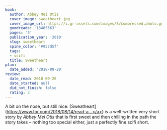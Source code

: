 ```yaml
---
book:
  author: Abbey Mei Otis
  cover_image: sweetheart.jpg
  cover_image_url: https://i.gr-assets.com/images/S/compressed.photo.goodreads.com/books/1329281136l/13485563._SX98_.jpg
  goodreads: '13485563'
  pages: '5'
  publication_year: '2010'
  slug: sweetheart
  spine_color: '#957d5f'
  tags:
  - scifi
  title: Sweetheart
plan:
  date_added: '2018-09-20'
review:
  date_read: 2018-09-20
  date_started: null
  did_not_finish: false
  rating: 3
---
```


A bit on the nose, but still nice: [Sweatheart](<a target="_blank" href="https://www.tor.com/2018/08/14/read-abbey-mei-otis-sweetheart/" rel="nofollow">https://www.tor.com/2018/08/14/read-a...</a>) is a well-written very short story by *Abbey Mei Otis* that is first sweet and then chilling in the path the story takes – nothing too special either, just a perfectly fine scifi short.
